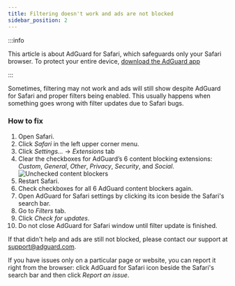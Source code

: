 ```yaml
---
title: Filtering doesn't work and ads are not blocked
sidebar_position: 2
---
```


:::info

This article is about AdGuard for Safari, which safeguards only your Safari browser. To protect your entire device, [download the AdGuard app](https://agrd.io/download-kb-adblock)

:::

Sometimes, filtering may not work and ads will still show despite AdGuard for Safari and proper filters being enabled. This usually happens when something goes wrong with filter updates due to Safari bugs.

### How to fix

 1. Open Safari.
 2. Click *Safari* in the left upper corner menu.
 3. Click *Settings…* → *Extensions* tab
 4. Clear the checkboxes for AdGuard’s 6 content blocking extensions: *Custom*, *General*, *Other*, *Privacy*, *Security*, and *Social*.
    ![Unchecked content blockers](https://cdn.adtidy.org/content/Kb/ad_blocker/safari/adg-safari-unchecked-cbs.png)
 5. Restart Safari.
 6. Check checkboxes for all 6 AdGuard content blockers again.
 7. Open AdGuard for Safari settings by clicking its icon beside the Safari's search bar.
 8. Go to *Filters* tab.
 9. Click *Check for updates*.
 10. Do not close AdGuard for Safari window until filter update is finished.

If that didn't help and ads are still not blocked, please contact our support at support@adguard.com.

If you have issues only on a particular page or website, you can report it right from the browser: click AdGuard for Safari icon beside the Safari's search bar and then click *Report an issue*.
